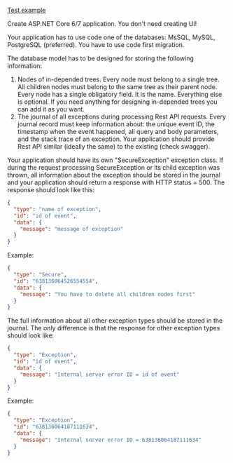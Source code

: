 [Test example](https://test.vmarmysh.com/user/description/backend)

Create ASP.NET Core 6/7 application. You don't need creating UI!

Your application has to use code one of the databases: MsSQL, MySQL, PostgreSQL (preferred). You have to use code first migration.

The database model has to be designed for storing the following information:

1. Nodes of in-depended trees. Every node must belong to a single tree. All children nodes must belong to the same tree as their parent node. Every node has a single obligatory field. It is the name. Everything else is optional. If you need anything for designing in-depended trees you can add it as you want.
2. The journal of all exceptions during processing Rest API requests. Every journal record must keep information about: the unique event ID, the timestamp when the event happened, all query and body parameters, and the stack trace of an exception.
Your application should provide Rest API similar (ideally the same) to the existing (check swagger).

Your application should have its own "SecureException" exception class. If during the request processing SecureException or its child exception was thrown, all information about the exception should be stored in the journal and your application should return a response with HTTP status = 500. The response should look like this:

```json
{
  "type": "name of exception",
  "id": "id of event",
  "data": {
    "message": "message of exception"
  }
}
```

Example:

```json
{
  "type": "Secure",
  "id": "638136064526554554",
  "data": {
    "message": "You have to delete all children nodes first"
  }
}
```

The full information about all other exception types should be stored in the journal. The only difference is that the response for other exception types should look like:

```json
{
  "type": "Exception",
  "id": "id of event",
  "data": {
    "message": "Internal server error ID = id of event"
  }
}
```

Example:

```json
{
  "type": "Exception",
  "id": "638136064187111634",
  "data": {
    "message": "Internal server error ID = 638136064187111634"
  }
}
```
